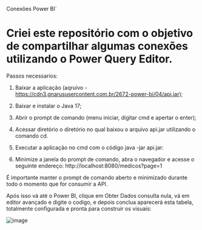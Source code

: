 Conexões Power BI`

# Criei este repositório com o objetivo de compartilhar algumas conexões utilizando o Power Query Editor.

Passos necessarios:

1) Baixar a aplicação (aqruivo - https://cdn3.gnarususercontent.com.br/2672-power-bi/04/api.jar);

2) Baixar e instalar o Java 17;

3) Abrir o prompt de comando (menu iniciar, digitar cmd e apertar o enter);

4) Acessar diretório  o diretório no qual baixou o arquivo api.jar utilizando o comando cd.

5) Executar a aplicação no cmd com o código java -jar api.jar:

6) Minimize a janela do prompt de comando, abra o navegador e acesse o seguinte endereço: http://localhost:8080/medicos?page=1

É importante manter o prompt de comando aberto e minimizado durante todo o momento que for consumir a API.


Após isso vá até o Power BI, clique em Obter Dados consulta nula, vá em editor avançado e digite o codigo, e depois conclua aparecerá esta tabela, totalmente configurada e pronta para construir os visuais:

![image](https://github.com/user-attachments/assets/60c0e467-d913-4cd0-9a45-99a1d8b80922)

